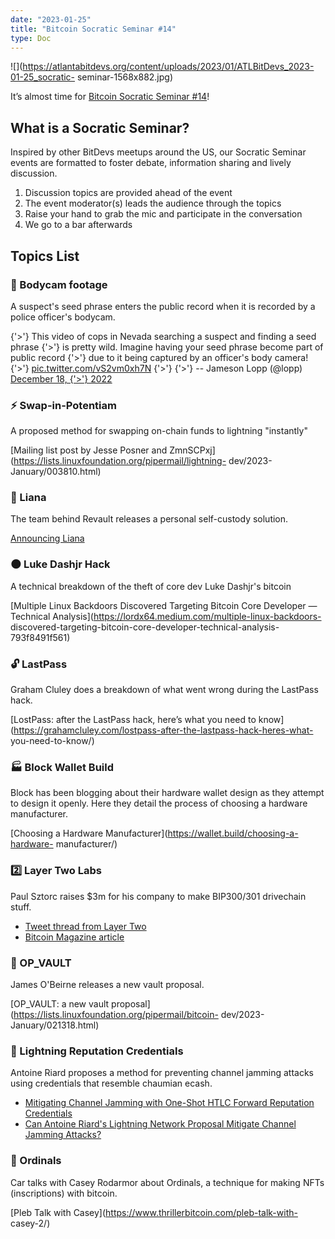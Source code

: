 ```yaml
---
date: "2023-01-25"
title: "Bitcoin Socratic Seminar #14"
type: Doc
---
```


![](https://atlantabitdevs.org/content/uploads/2023/01/ATLBitDevs_2023-01-25_socratic-
seminar-1568x882.jpg)

It’s almost time for [Bitcoin Socratic Seminar
#14](https://www.meetup.com/atlantabitdevs/events/290298339/)!

## What is a Socratic Seminar?

Inspired by other BitDevs meetups around the US, our Socratic Seminar events
are formatted to foster debate, information sharing and lively discussion.

  1. Discussion topics are provided ahead of the event
  2. The event moderator(s) leads the audience through the topics
  3. Raise your hand to grab the mic and participate in the conversation
  4. We go to a bar afterwards

## Topics List

### 👮 Bodycam footage

A suspect's seed phrase enters the public record when it is recorded by a
police officer's bodycam.

{'>'} This video of cops in Nevada searching a suspect and finding a seed phrase
{'>'} is pretty wild. Imagine having your seed phrase become part of public record
{'>'} due to it being captured by an officer's body camera!
{'>'} [pic.twitter.com/vS2vm0xh7N](https://t.co/vS2vm0xh7N)
{'>'}
{'>'} -- Jameson Lopp (@lopp) [December 18,
{'>'} 2022](https://twitter.com/lopp/status/1604599964713328640?ref_src=twsrc%5Etfw)

### ⚡️ Swap-in-Potentiam

A proposed method for swapping on-chain funds to lightning "instantly"

[Mailing list post by Jesse Posner and
ZmnSCPxj](https://lists.linuxfoundation.org/pipermail/lightning-
dev/2023-January/003810.html)

### 🔑 Liana

The team behind Revault releases a personal self-custody solution.

[Announcing Liana](https://wizardsardine.com/blog/liana-announcement/)

### 🌑 Luke Dashjr Hack

A technical breakdown of the theft of core dev Luke Dashjr's bitcoin

[Multiple Linux Backdoors Discovered Targeting Bitcoin Core Developer —
Technical Analysis](https://lordx64.medium.com/multiple-linux-backdoors-
discovered-targeting-bitcoin-core-developer-technical-analysis-793f8491f561)

### 🔓 LastPass

Graham Cluley does a breakdown of what went wrong during the LastPass hack.

[LostPass: after the LastPass hack, here’s what you need to
know](https://grahamcluley.com/lostpass-after-the-lastpass-hack-heres-what-
you-need-to-know/)

### 🏭 Block Wallet Build

Block has been blogging about their hardware wallet design as they attempt to
design it openly. Here they detail the process of choosing a hardware
manufacturer.

[Choosing a Hardware Manufacturer](https://wallet.build/choosing-a-hardware-
manufacturer/)

### 2️⃣ Layer Two Labs

Paul Sztorc raises $3m for his company to make BIP300/301 drivechain stuff.

  * [Tweet thread from Layer Two](https://twitter.com/LayerTwoLabs/status/1605175842199416832)
  * [Bitcoin Magazine article](https://bitcoinmagazine.com/technical/bitcoin-company-layer-2-labs-raises-3m)

### 📧 OP_VAULT

James O'Beirne releases a new vault proposal.

[OP_VAULT: a new vault
proposal](https://lists.linuxfoundation.org/pipermail/bitcoin-
dev/2023-January/021318.html)

### 🪪 Lightning Reputation Credentials

Antoine Riard proposes a method for preventing channel jamming attacks using
credentials that resemble chaumian ecash.

  * [Mitigating Channel Jamming with One-Shot HTLC Forward Reputation Credentials](https://github.com/lightning/bolts/blob/80214c83190836c4f7699af9e8920769607f1a00/www-reputation-credentials-protocol.md)
  * [Can Antoine Riard's Lightning Network Proposal Mitigate Channel Jamming Attacks?](https://bitcoinmagazine.com/technical/proposal-to-stop-bitcoin-lightning-attacks)

### 💎 Ordinals

Car talks with Casey Rodarmor about Ordinals, a technique for making NFTs
(inscriptions) with bitcoin.

[Pleb Talk with Casey](https://www.thrillerbitcoin.com/pleb-talk-with-
casey-2/)